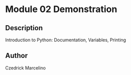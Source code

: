 # Module 02 Demonstration

## Description
Introduction to Python: Documentation, Variables, Printing

## Author
Czedrick Marcelino